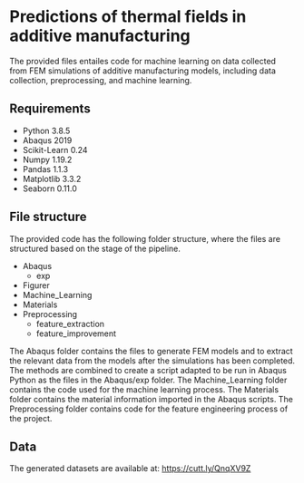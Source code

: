 # Predictions of thermal fields in additive manufacturing

The provided files entailes code for machine learning on data collected from FEM simulations of additive manufacturing models, including data collection, preprocessing, and machine learning.

## Requirements
* Python 3.8.5
* Abaqus 2019
* Scikit-Learn 0.24
* Numpy 1.19.2
* Pandas 1.1.3
* Matplotlib 3.3.2
* Seaborn 0.11.0


## File structure
The provided code has the following folder structure, where the files are structured based on the stage of the pipeline. 

- Abaqus
    - exp
- Figurer
- Machine_Learning
- Materials
- Preprocessing
   - feature_extraction
   - feature_improvement

The Abaqus folder contains the files to generate FEM models and to extract the relevant data from the models after the simulations has been completed. The methods are combined to create a script adapted to be run in Abaqus Python as the files in the Abaqus/exp folder.
The Machine_Learning folder contains the code used for the machine learning process.
The Materials folder contains the material information imported in the Abaqus scripts.
The Preprocessing folder contains code for the feature engineering process of the project. 

## Data
The generated datasets are available at: https://cutt.ly/QnqXV9Z
